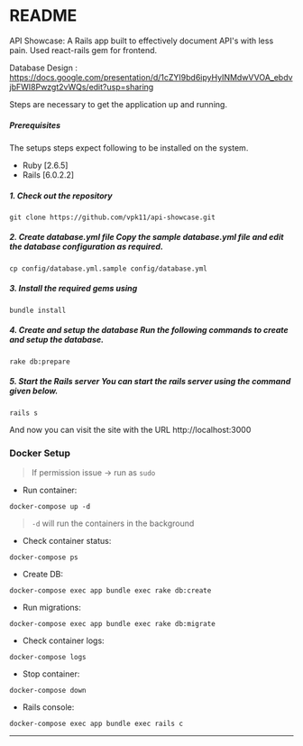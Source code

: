 # README

API Showcase: A Rails app built to effectively document API's with less pain. Used react-rails gem for frontend.

Database Design : https://docs.google.com/presentation/d/1cZYI9bd6ipyHyINMdwVVOA_ebdvjbFWI8Pwzgt2vWQs/edit?usp=sharing

Steps are necessary to get the
application up and running.

##### Prerequisites 
The setups steps expect following to be installed on the system.

- Ruby [2.6.5] 
- Rails [6.0.2.2]


##### 1. Check out the repository 
```git clone https://github.com/vpk11/api-showcase.git``` 
##### 2. Create database.yml file Copy the sample database.yml file and edit the database configuration as required. 
``` cp config/database.yml.sample config/database.yml ``` 
##### 3. Install the required gems using
```bundle install```
##### 4. Create and setup the database Run the following commands to create and setup the database. 
```rake db:prepare```

##### 5. Start the Rails server You can start the rails server using the command given below. 
```rails s ```

And now you can visit the site with the URL http://localhost:3000

### Docker Setup
> If permission issue -> run as `sudo`
- Run container:
```shell
docker-compose up -d
```
  > `-d` will run the containers in the background 
- Check container status:
```shell
docker-compose ps
```
- Create DB:
```shell
docker-compose exec app bundle exec rake db:create
```
- Run migrations:
```shell
docker-compose exec app bundle exec rake db:migrate
```
- Check container logs:
```shell
docker-compose logs
```
- Stop container:
```shell
docker-compose down
```
- Rails console:
```shell
docker-compose exec app bundle exec rails c
```

---






















